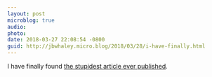 ```yaml
---
layout: post
microblog: true
audio: 
photo: 
date: 2018-03-27 22:08:54 -0800
guid: http://jbwhaley.micro.blog/2018/03/28/i-have-finally.html
---
```

I have finally found [the stupidest article ever published](https://www.inverse.com/article/42904-elon-musk-strange-tweets).
